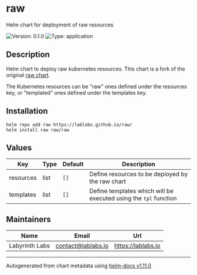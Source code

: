 # raw

Helm chart for deployment of raw resources

![Version: 0.1.0](https://img.shields.io/badge/Version-0.1.0-informational?style=flat-square) ![Type: application](https://img.shields.io/badge/Type-application-informational?style=flat-square)

## Description
Helm chart to deploy raw kubernetes resources.
This chart is a fork of the original [raw chart](https://github.com/helm/charts/tree/master/incubator/raw).

The Kubernetes resources can be "raw" ones defined under the resources key, or "templated" ones defined under the templates key.

## Installation
````shell
helm repo add raw https://lablabs.github.io/raw/
helm install raw raw/raw
````

## Values

| Key | Type | Default | Description |
|-----|------|---------|-------------|
| resources | list | `[]` | Define resources to be deployed by the raw chart |
| templates | list | `[]` | Define templates which will be executed using the `tpl` function |

## Maintainers

| Name | Email | Url |
| ---- | ------ | --- |
| Labyrinth Labs | <contact@lablabs.io> | <https://lablabs.io> |

----------------------------------------------
Autogenerated from chart metadata using [helm-docs v1.11.0](https://github.com/norwoodj/helm-docs/releases/v1.11.0)
